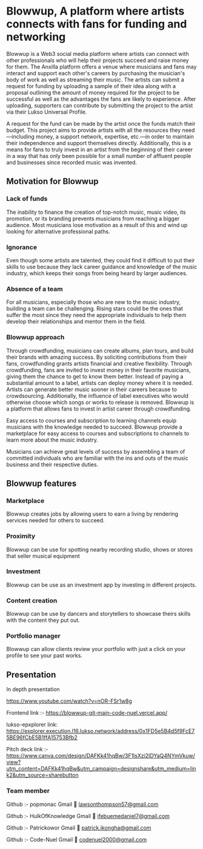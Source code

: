 # Blowwup, A platform where artists connects with fans for funding and networking 

Blowwup is a Web3 social media platform where artists can connect with other professionals who will help their projects succeed and raise money for them.
The Anxilla platform offers a venue where musicians and fans may interact and support each other's careers by purchasing the musician's body of work as well as streaming their music.
The artists can submit a request for funding by uploading a sample of their idea along with a proposal outlining the amount of money required for the project to be successful as well as the advantages the fans are likely to experience. After uploading, supporters can contribute by submitting the project to the artist via their Lukso Universal Profile.

A request for the fund can be made by the artist once the funds match their budget.
This project aims to provide artists with all the resources they need—including money, a support network, expertise, etc.—in order to maintain their independence and support themselves directly. Additionally, this is a means for fans to truly invest in an artist from the beginning of their career in a way that has only been possible for a small number of affluent people and businesses since recorded music was invented. 

## Motivation for Blowwup
### Lack of funds
The inability to finance the creation of top-notch music, music video, its promotion, or its branding prevents musicians from reaching a bigger audience. Most musicians lose motivation as a result of this and wind up looking for alternative professional paths.

### Ignorance
Even though some artists are talented, they could find it difficult to put their skills to use because they lack career guidance and knowledge of the music industry, which keeps their songs from being heard by larger audiences.

### Absence of a team
For all musicians, especially those who are new to the music industry, building a team can be challenging. Rising stars could be the ones that suffer the most since they need the appropriate individuals to help them develop their relationships and mentor them in the field.

### Blowwup approach
Through crowdfunding, musicians can create albums, plan tours, and build their brands with amazing success. By soliciting contributions from their fans, crowdfunding grants artists financial and creative flexibility. Through crowdfunding, fans are invited to invest money in their favorite musicians, giving them the chance to get to know them better. Instead of paying a substantial amount to a label, artists can deploy money where it is needed. Artists can generate better music sooner in their careers because to crowdsourcing. Additionally, the influence of label executives who would otherwise choose which songs or works to release is removed.
Blowwup is a platform that allows fans to invest in artist career through crowdfunding.

Easy access to courses and subscription to learning channels equip musicians with the knowledge needed to succeed. Blowwup provide a marketplace for easy access to courses and subscriptions to channels to learn more about the music industry. 

Musicians can achieve great levels of success by assembling a team of committed individuals who are familiar with the ins and outs of the music business and their respective duties.

## Blowwup features
### Marketplace
Blowwup creates jobs by allowing users to earn a living by rendering services needed for others to succeed.

### Proximity
Blowwup can be use for spotting  nearby recording studio, shows or stores that seller musical equipment

### Investment
Blowwup can be use as an investment app by investing in different projects.

### Content creation
Blowwup can be use by dancers and storytellers to showcase theirs skills with the content they put out.

### Portfolio manager
Blowwup can allow clients review your portfolio with just a click on your profile to see your past works.

## Presentation
In depth presentation

https://www.youtube.com/watch?v=nOR-FSr1w8g

Frontend link :- https://blowwup-git-main-code-nuel.vercel.app/

lukso-epxplorer link:
https://explorer.execution.l16.lukso.network/address/0x1FD5e5B4d5f9FcE75BE96fCbE5B1ffA15753Bfb2

Pitch deck link :- https://www.canva.com/design/DAFKk41hqBw/3F1lsXzi2IDYaQ4NYmVkuw/view?utm_content=DAFKk41hqBw&utm_campaign=designshare&utm_medium=link2&utm_source=sharebutton

### Team member

Github :- popmonac
Gmail 📧 lawsonthompson57@gmail.com

Github :- HulkOfKnowledge
Gmail 📧 ifebuemedaniel7@gmail.com

Github :- Patrickowor
Gmail 📧  patrick.ikongha@gmail.com

Github :- Code-Nuel
Gmail 📧 codenuel2000@gmail.com
